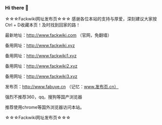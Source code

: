 ### Hi there 👋

<!--
**fackwiki/fackwiki** is a ✨ _special_ ✨ repository because its `README.md` (this file) appears on your GitHub profile.

Here are some ideas to get you started:

- 🔭 I’m currently working on ...
- 🌱 I’m currently learning ...
- 👯 I’m looking to collaborate on ...
- 🤔 I’m looking for help with ...
- 💬 Ask me about ...
- 📫 How to reach me: ...
- 😄 Pronouns: ...
- ⚡ Fun fact: ...
-->
☆☆☆Fackwiki网址发布页☆☆☆
感谢各位本站的支持与厚爱，深刻建议大家按Ctrl + D收藏本页！及时找到回家的路！

最新地址：http://www.fackwiki.com  （官网，免翻墙）

备用网址：http://www.fackwiki.xyz

备用网址：http://www.fackwiki1.xyz

备用网址：http://www.fackwiki2.xyz

备用网址：http://www.fackwiki3.xyz

发布页：http://www.fabuye.cn  （记忆：www.发布页.cn）

强烈不推荐360，qq，搜狗等国产浏览器

推荐使用chrome等国外浏览器访问本站。

☆☆☆Fackwiki网址发布页☆☆☆
